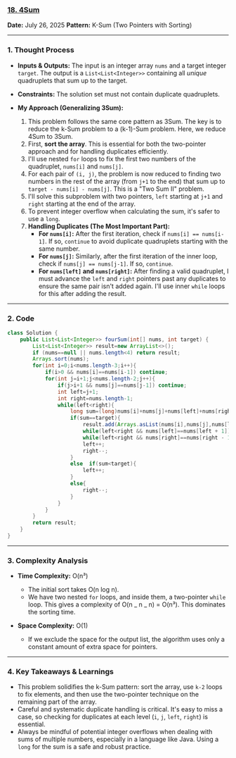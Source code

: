 ### [18. 4Sum](https://leetcode.com/problems/4sum/)

**Date:** July 26, 2025
**Pattern:** K-Sum (Two Pointers with Sorting)

---

### 1. Thought Process

- **Inputs & Outputs:** The input is an integer array `nums` and a target integer `target`. The output is a `List<List<Integer>>` containing all _unique_ quadruplets that sum up to the target.

- **Constraints:** The solution set must not contain duplicate quadruplets.

- **My Approach (Generalizing 3Sum):**
  1.  This problem follows the same core pattern as 3Sum. The key is to reduce the k-Sum problem to a (k-1)-Sum problem. Here, we reduce 4Sum to 3Sum.
  2.  First, **sort the array**. This is essential for both the two-pointer approach and for handling duplicates efficiently.
  3.  I'll use nested `for` loops to fix the first two numbers of the quadruplet, `nums[i]` and `nums[j]`.
  4.  For each pair of `(i, j)`, the problem is now reduced to finding two numbers in the rest of the array (from `j+1` to the end) that sum up to `target - nums[i] - nums[j]`. This is a "Two Sum II" problem.
  5.  I'll solve this subproblem with two pointers, `left` starting at `j+1` and `right` starting at the end of the array.
  6.  To prevent integer overflow when calculating the sum, it's safer to use a `long`.
  7.  **Handling Duplicates (The Most Important Part):**
      - **For `nums[i]`:** After the first iteration, check if `nums[i] == nums[i-1]`. If so, `continue` to avoid duplicate quadruplets starting with the same number.
      - **For `nums[j]`:** Similarly, after the first iteration of the inner loop, check if `nums[j] == nums[j-1]`. If so, `continue`.
      - **For `nums[left]` and `nums[right]`:** After finding a valid quadruplet, I must advance the `left` and `right` pointers past any duplicates to ensure the same pair isn't added again. I'll use inner `while` loops for this after adding the result.

---

### 2. Code

```java
class Solution {
    public List<List<Integer>> fourSum(int[] nums, int target) {
        List<List<Integer>> result=new ArrayList<>();
        if (nums==null || nums.length<4) return result;
        Arrays.sort(nums);
        for(int i=0;i<nums.length-3;i++){
            if(i>0 && nums[i]==nums[i-1]) continue;
            for(int j=i+1;j<nums.length-2;j++){
                if(j>i+1 && nums[j]==nums[j-1]) continue;
                int left=j+1;
                int right=nums.length-1;
                while(left<right){
                    long sum=(long)nums[i]+nums[j]+nums[left]+nums[right];
                    if(sum==target){
                        result.add(Arrays.asList(nums[i],nums[j],nums[left],nums[right]));
                        while(left<right && nums[left]==nums[left + 1]) left++;
                        while(left<right && nums[right]==nums[right - 1]) right--;
                        left++;
                        right--;
                    }
                    else  if(sum<target){
                        left++;
                    }
                    else{
                        right--;
                    }
                }
            }
        }
        return result;
    }
}
```

---

### 3. Complexity Analysis

- **Time Complexity:** O(n³)

  - The initial sort takes O(n log n).
  - We have two nested `for` loops, and inside them, a two-pointer `while` loop. This gives a complexity of O(n _ n _ n) = O(n³). This dominates the sorting time.

- **Space Complexity:** O(1)
  - If we exclude the space for the output list, the algorithm uses only a constant amount of extra space for pointers.

---

### 4. Key Takeaways & Learnings

- This problem solidifies the k-Sum pattern: sort the array, use `k-2` loops to fix elements, and then use the two-pointer technique on the remaining part of the array.
- Careful and systematic duplicate handling is critical. It's easy to miss a case, so checking for duplicates at each level (`i`, `j`, `left`, `right`) is essential.
- Always be mindful of potential integer overflows when dealing with sums of multiple numbers, especially in a language like Java. Using a `long` for the sum is a safe and robust practice.
